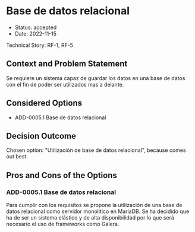 # Base de datos relacional

* Status: accepted
* Date: 2022-11-15

Technical Story: RF-1, RF-5

## Context and Problem Statement

Se requiere un sistema capaz de guardar los datos en una base de datos con el fin de poder ser utilizados mas a delante. 

## Considered Options

* ADD-0005.1 Base de datos relacional

## Decision Outcome

Chosen option: "Utilización de base de datos relacional", because comes out best.

## Pros and Cons of the Options

### ADD-0005.1 Base de datos relacional
Para cumplir con los requisitos se propone la utilización de una base de datos relacional como servidor monolitico en MariaDB. Se ha decidido que ha de ser un sistema elástico y de alta disponibilidad por lo que será necesario el uso de frameworks como Galera.
